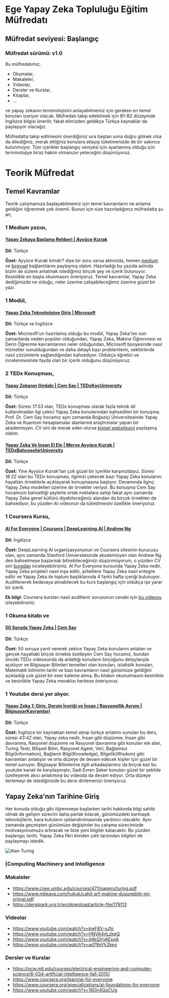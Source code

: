 # Ege Yapay Zeka Topluluğu Eğitim Müfredatı
## Müfredat seviyesi: Başlangıç
### Müfredat sürümü: v1.0
Bu müfredatımız;
- Okumalar, 
- Makaleler,
- Videolar,
- Dersler ve Kurslar, 
- Kitaplar,
- ...

ve yapay zekanın terminolojisini anlayabilmemiz için gereken en temel konuları içeriyor olacak. Müfredatı takip edebilmek için B1-B2 düzeyinde İngilizce bilgisi önerilir, fakat elimizden geldikçe Türkçe kaynaklar da paylaşıyor olacağız.

Müfredatta takip edilmesini önerdiğimiz sıra baştan sona doğru gitmek olsa da dilediğiniz, merak ettiğiniz konulara atlayıp tüketmenizde de bir sakınca bulunmuyor. Tüm içerikler başlangıç seviyesi için ayarlanmış olduğu için terminolojiye biraz hakim olmanızın yeteceğini düşünüyoruz.

# Teorik Müfredat

## Temel Kavramlar

Teorik çalışmamıza başlayabilmemiz için temel kavramların ne anlama geldiğini öğrenmek çok önemli. Bunun için size hazırladığımız müfredatta şu an;

### 1 Medium yazısı,
#### [Yapay Zekaya Başlama Rehberi | Ayyüce Kızrak](https://medium.com/@ayyucekizrak/yapay-zekaya-ba%C5%9Flama-rehberi-91e79d3de8e1)
  
  **Dil:** Türkçe
    
  **Özet:** Ayyüce Kızrak kimdir? diye bir soru varsa aklınızda, hemen [medium](https://ayyucekizrak.medium.com/) ve [bireysel](http://www.ayyucekizrak.com/en/about/) bağlantılarını paylaşmış olalım. Hazırladığı bu yazıda aslında bizim de sizlere anlatmak istediğimiz birçok şey ve içerik bulunuyor. Kesinlikle en başta okunmasını öneriyoruz. Temel kavramlar, Yapay Zeka dediğimizde ne olduğu, neler üzerine çalışabileceğimiz üzerine güzel bir yazı.

### 1 Modül,
#### [Yapay Zeka Teknolojisine Giriş | Microsoft](https://docs.microsoft.com/tr-tr/learn/modules/introduction-to-ai-technology/)

  **Dil:** Türkçe ve İngilizce
  
  **Özet:** Microsoft'un hazırlamış olduğu bu modül, Yapay Zeka'nın son zamanlarda neden popüler olduğundan, Yapay Zeka, Makine Öğrenmesi ve Derin Öğrenme kavramlarının neler olduğundan, Microsoft bünyesinde nasıl hizmetler sunulduğundan ve daha detaylı bazı problemlerin, sektörlerde nasıl çözümlerle sağlandığından bahsediyor. Oldukça öğretici ve incelenmesinde fayda olan bir içerik olduğunu düşünüyoruz.

### 2 TEDx Konuşması,
#### [Yapay Zekanın Girdabı | Cem Say | TEDxKoçUniversity](https://www.youtube.com/watch?v=HNVA4nLzkpQ)
  
  **Dil:** Türkçe
    
  **Özet:** Süresi *17:53* olan, TEDx konuşması olarak fazla teknik dil kullanılmadan ilgi çekici Yapay Zeka konularından bahsedilen bir konuşma. Prof. Dr. Cem Say hocamız aynı zamanda Boğaziçi Üniversitesinde Yapay Zeka ve Kuantum hesaplamalar alanlarınd araştırmalar yapan bir akademisyen. CV sini de merak eden olursa [kişisel websitesini](https://www.cmpe.boun.edu.tr/~say/) paylaşmış olalım.
    
#### [Yapay Zeka Ve İnsan El Ele | Merve Ayyüce Kızrak | TEDxBahcesehirUniversity](https://www.youtube.com/watch?v=kieF8V-vJfo)
  
  **Dil:** Türkçe
    
  **Özet:** Yine Ayyüce Kızrak'tan çok güzel bir içerikle karşınızdayız. Süresi *18:22* olan bu TEDx konuşması, ilgimizi çekecek bazı Yapay Zeka konularını hayattan örneklerle açıklayarak konuşmasına başlıyor. Devamında ilginç Yapay Zeka modelleri üzerine de örnekler veriyor. Bu konuşma Cem Say hocamızın bahsettiği şeylerle ortak noktalara sahip fakat aynı zamanda Yapay Zeka genel kültürü diyebileceğimiz alandan da birçok örnekten de bahsediyor, bu yüzden iki videonun da tüketilmesini özellikle öneriyoruz.

### 1 Coursera Kursu,
#### [AI For Everyone | Coursera | DeepLearning.AI | Andrew Ng](https://www.coursera.org/learn/ai-for-everyone)
  
  **Dil:** İngilizce
    
  **Özet:** DeepLearning AI organizasyonunun ve Coursera sitesinin kurucusu olan, aynı zamanda Stanford Üniversitesinde akademisyen olan Andrew Ng den bahsetmeye başlarsak bitirebileceğimizi düşünmüyorum, o yüzden CV sini [buradan](https://www.coursera.org/instructor/andrewng) inceleyebilirsiniz. AI For Everyone kursunda Yapay Zeka nedir, Yapay Zeka projeleri nasıl inşa edilir, şirketlere Yapay Zeka nasıl entegre edilir ve Yapay Zeka ile toplum başlıklarında 4 farklı hafta içeriği bulunuyor. Auditlenerek bedavaya alınabilecek bu kurs başlangıç için oldukça işe yarar bir içerik.
    
  **Ek bilgi:** Coursera kursları nasıl auditlenir sorusunun cevabı için [bu videoyu](https://www.youtube.com/watch?v=jF376JXDKCo) izleyebilirsiniz.

### 1 Okuma kitabı ve 
#### [50 Soruda Yapay Zeka | Cem Say](https://1000kitap.com/kitap/50-soruda-yapay-zeka--128773)

  **Dil:** Türkçe
    
  **Özet:** 50 soruya yanıt vererek zekice Yapay Zeka konularını anlatan ve gerçek hayattaki birçok örnekle özetleyen Cem Say hocamız, bundan önceki TEDx videosunda da anlattığı konuların birçoğunu detaylarıyla açıklıyor ve Bilgisayar Bilimleri temelleri olan konuları, istatistik konuları, Matematik biliminin tarihi ve bazı kavramların nasıl günümüze geldiğini açıkladığı çok güzel bir eser kaleme almış. Bu kitabın okunulmasını kesinlikle ve kesinlikle Yapay Zeka meraklısı herkese öneriyoruz.

### 1 Youtube dersi yer alıyor.
#### [Yapay Zeka 1: Giriş, Dersin İçeriği ve İnsan / Rasyonellik Ayrımı | BilgisayarKavramlari](https://www.youtube.com/watch?v=0ZYLWHh8IrE)
  
  **Dil:** Türkçe
    
  **Özet:** İngilizce bir kaynaktan temel alınıp türkçe anlatımı sunulan bu ders, süresi *43:42* olan, Yapay zeka nedir, İnsan gibi düşünme, İnsan gibi davranma, Rasyonel düşünme ve Rasyonel davranma gibi konuları ele alan, Turing Testi, Bilişsel Bilim, Rasyonel Agent, Veri, Bağlamsız Bilgi(Information), Bağlamlı Bilgi(Knowledge), Bilgelik(Wisdom) gibi kavramları anlatıyor ve orta düzeye de devam edecek kişiler için güzel bir temel sunuyor. Bilgisayar Bilimlerine ilgili arkadaşlarımız da birçok kez bu youtube kanalı ile karşılaşmıştır, Sadi Evren Şeker konuları güzel bir şekilde özetleyerek akıcı anlatımına bu videoda da devam ediyor. Orta düzeye ilerlemeyi de istediğinizde bu dersi dinlemenizi öneriyoruz.

## Yapay Zeka'nın Tarihine Giriş
Her konuda olduğu gibi öğrenmeye başlarken tarihi hakkında bilgi sahibi olmak da gelişim sürecini daha parlak kılacak, günümüzdeki karmaşık teknolojilerin, kara kutuların ışıklandırılmasında yardımcı olacaktır. Aynı zamanda geçmişten günümüze değişimler bu çalışma sürecimizde motivasyonumuzu artıracak ve bize yeni bilgiler katacaktır. Bu yüzden başlangıç tarihi, Yapay Zeka fikri kimden çıktı tarzından bilgileri de paylaşmayı istedik.

![Alan Turing](/Resources/Alan_Turing.jpg=300x408)

### [Computing Machinery and Intelligence

### Makaleler
- https://www.csee.umbc.edu/courses/471/papers/turing.pdf
- https://www.mbkaya.com/hukuk/cahit-arf-makine-dusunebilir-mi-orjinal.pdf
- https://dergipark.org.tr/en/download/article-file/179113

### Videolar
- https://www.youtube.com/watch?v=kieF8V-vJfo
- https://www.youtube.com/watch?v=HNVA4nLzkpQ
- https://www.youtube.com/watch?v=d4kQVyAEsqA
- https://www.youtube.com/watch?v=ad79nYk2keg

### Dersler ve Kurslar

- https://ocw.mit.edu/courses/electrical-engineering-and-computer-science/6-034-artificial-intelligence-fall-2010/
- https://www.coursera.org/learn/ai-for-everyone
- https://www.coursera.org/specializations/ai-foundations-for-everyone
- https://www.youtube.com/watch?v=16Dir4QqCUg

